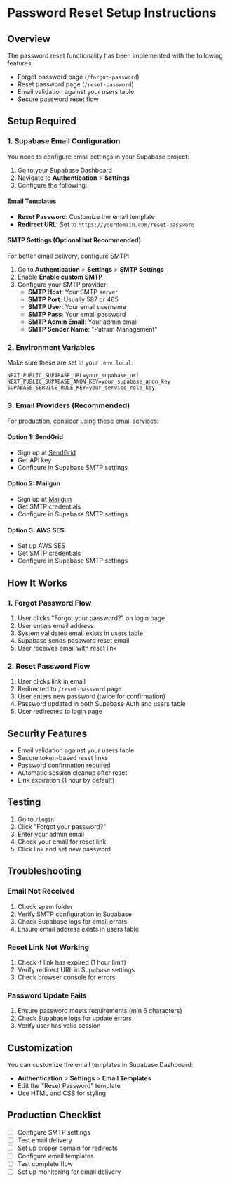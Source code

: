 # Password Reset Setup Instructions

## Overview
The password reset functionality has been implemented with the following features:
- Forgot password page (`/forgot-password`)
- Reset password page (`/reset-password`)
- Email validation against your users table
- Secure password reset flow

## Setup Required

### 1. Supabase Email Configuration
You need to configure email settings in your Supabase project:

1. Go to your Supabase Dashboard
2. Navigate to **Authentication** > **Settings**
3. Configure the following:

#### Email Templates
- **Reset Password**: Customize the email template
- **Redirect URL**: Set to `https://yourdomain.com/reset-password`

#### SMTP Settings (Optional but Recommended)
For better email delivery, configure SMTP:

1. Go to **Authentication** > **Settings** > **SMTP Settings**
2. Enable **Enable custom SMTP**
3. Configure your SMTP provider:
   - **SMTP Host**: Your SMTP server
   - **SMTP Port**: Usually 587 or 465
   - **SMTP User**: Your email username
   - **SMTP Pass**: Your email password
   - **SMTP Admin Email**: Your admin email
   - **SMTP Sender Name**: "Patram Management"

### 2. Environment Variables
Make sure these are set in your `.env.local`:

```env
NEXT_PUBLIC_SUPABASE_URL=your_supabase_url
NEXT_PUBLIC_SUPABASE_ANON_KEY=your_supabase_anon_key
SUPABASE_SERVICE_ROLE_KEY=your_service_role_key
```

### 3. Email Providers (Recommended)
For production, consider using these email services:

#### Option 1: SendGrid
- Sign up at [SendGrid](https://sendgrid.com)
- Get API key
- Configure in Supabase SMTP settings

#### Option 2: Mailgun
- Sign up at [Mailgun](https://mailgun.com)
- Get SMTP credentials
- Configure in Supabase SMTP settings

#### Option 3: AWS SES
- Set up AWS SES
- Get SMTP credentials
- Configure in Supabase SMTP settings

## How It Works

### 1. Forgot Password Flow
1. User clicks "Forgot your password?" on login page
2. User enters email address
3. System validates email exists in users table
4. Supabase sends password reset email
5. User receives email with reset link

### 2. Reset Password Flow
1. User clicks link in email
2. Redirected to `/reset-password` page
3. User enters new password (twice for confirmation)
4. Password updated in both Supabase Auth and users table
5. User redirected to login page

## Security Features
- Email validation against your users table
- Secure token-based reset links
- Password confirmation required
- Automatic session cleanup after reset
- Link expiration (1 hour by default)

## Testing
1. Go to `/login`
2. Click "Forgot your password?"
3. Enter your admin email
4. Check your email for reset link
5. Click link and set new password

## Troubleshooting

### Email Not Received
1. Check spam folder
2. Verify SMTP configuration in Supabase
3. Check Supabase logs for email errors
4. Ensure email address exists in users table

### Reset Link Not Working
1. Check if link has expired (1 hour limit)
2. Verify redirect URL in Supabase settings
3. Check browser console for errors

### Password Update Fails
1. Ensure password meets requirements (min 6 characters)
2. Check Supabase logs for update errors
3. Verify user has valid session

## Customization
You can customize the email templates in Supabase Dashboard:
- **Authentication** > **Settings** > **Email Templates**
- Edit the "Reset Password" template
- Use HTML and CSS for styling

## Production Checklist
- [ ] Configure SMTP settings
- [ ] Test email delivery
- [ ] Set up proper domain for redirects
- [ ] Configure email templates
- [ ] Test complete flow
- [ ] Set up monitoring for email delivery
